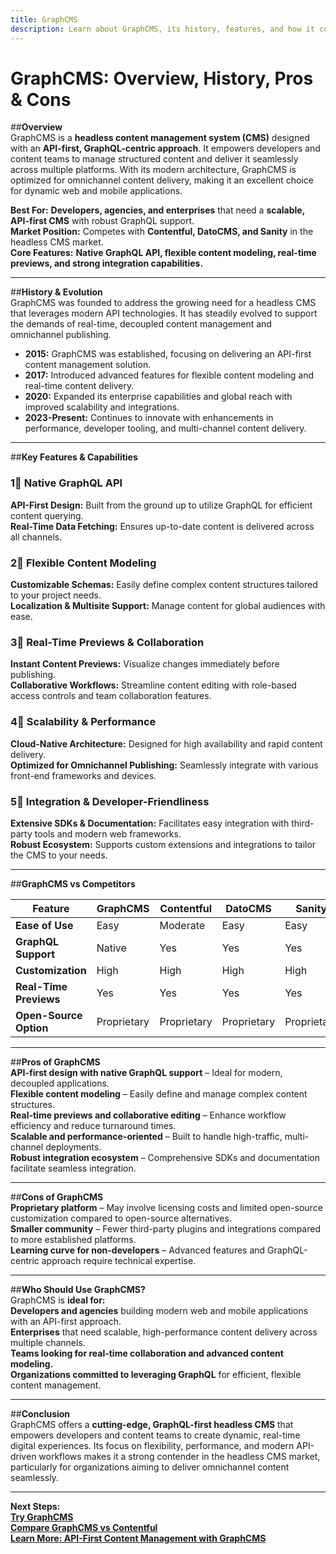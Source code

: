 ```yaml
---
title: GraphCMS  
description: Learn about GraphCMS, its history, features, and how it compares to other headless CMS platforms.
---
```


# **GraphCMS: Overview, History, Pros & Cons**

##**Overview**  
GraphCMS is a **headless content management system (CMS)** designed with an **API-first, GraphQL-centric approach**. It empowers developers and content teams to manage structured content and deliver it seamlessly across multiple platforms. With its modern architecture, GraphCMS is optimized for omnichannel content delivery, making it an excellent choice for dynamic web and mobile applications.

 **Best For:** **Developers, agencies, and enterprises** that need a **scalable, API-first CMS** with robust GraphQL support.  
 **Market Position:** Competes with **Contentful, DatoCMS, and Sanity** in the headless CMS market.  
 **Core Features:** **Native GraphQL API, flexible content modeling, real-time previews, and strong integration capabilities.**

---

##**History & Evolution**  
GraphCMS was founded to address the growing need for a headless CMS that leverages modern API technologies. It has steadily evolved to support the demands of real-time, decoupled content management and omnichannel publishing.

- **2015:** GraphCMS was established, focusing on delivering an API-first content management solution.
- **2017:** Introduced advanced features for flexible content modeling and real-time content delivery.
- **2020:** Expanded its enterprise capabilities and global reach with improved scalability and integrations.
- **2023-Present:** Continues to innovate with enhancements in performance, developer tooling, and multi-channel content delivery.

---

##**Key Features & Capabilities**

### **1⃣ Native GraphQL API**  
 **API-First Design:** Built from the ground up to utilize GraphQL for efficient content querying.  
 **Real-Time Data Fetching:** Ensures up-to-date content is delivered across all channels.

### **2⃣ Flexible Content Modeling**  
 **Customizable Schemas:** Easily define complex content structures tailored to your project needs.  
 **Localization & Multisite Support:** Manage content for global audiences with ease.

### **3⃣ Real-Time Previews & Collaboration**  
 **Instant Content Previews:** Visualize changes immediately before publishing.  
 **Collaborative Workflows:** Streamline content editing with role-based access controls and team collaboration features.

### **4⃣ Scalability & Performance**  
 **Cloud-Native Architecture:** Designed for high availability and rapid content delivery.  
 **Optimized for Omnichannel Publishing:** Seamlessly integrate with various front-end frameworks and devices.

### **5⃣ Integration & Developer-Friendliness**  
 **Extensive SDKs & Documentation:** Facilitates easy integration with third-party tools and modern web frameworks.  
 **Robust Ecosystem:** Supports custom extensions and integrations to tailor the CMS to your needs.

---

##**GraphCMS vs Competitors**

| Feature                   | GraphCMS         | Contentful       | DatoCMS        | Sanity         | Strapi         |
|---------------------------|------------------|------------------|----------------|----------------|----------------|
| **Ease of Use**           |  Easy          |  Moderate      |  Easy        |  Easy        |  Moderate    |
| **GraphQL Support**       |  Native        |  Yes           |  Yes         |  Yes         |  Limited     |
| **Customization**         |  High          |  High          |  High        |  High        |  High        |
| **Real-Time Previews**    |  Yes           |  Yes           |  Yes         |  Yes         |  No         |
| **Open-Source Option**    |  Proprietary   |  Proprietary   |  Proprietary |  Proprietary |  Yes        |

---

##**Pros of GraphCMS**  
 **API-first design with native GraphQL support** – Ideal for modern, decoupled applications.  
 **Flexible content modeling** – Easily define and manage complex content structures.  
 **Real-time previews and collaborative editing** – Enhance workflow efficiency and reduce turnaround times.  
 **Scalable and performance-oriented** – Built to handle high-traffic, multi-channel deployments.  
 **Robust integration ecosystem** – Comprehensive SDKs and documentation facilitate seamless integration.

---

##**Cons of GraphCMS**  
 **Proprietary platform** – May involve licensing costs and limited open-source customization compared to open-source alternatives.  
 **Smaller community** – Fewer third-party plugins and integrations compared to more established platforms.  
 **Learning curve for non-developers** – Advanced features and GraphQL-centric approach require technical expertise.

---

##**Who Should Use GraphCMS?**  
GraphCMS is **ideal for:**  
 **Developers and agencies** building modern web and mobile applications with an API-first approach.  
 **Enterprises** that need scalable, high-performance content delivery across multiple channels.  
 **Teams looking for real-time collaboration and advanced content modeling.**  
 **Organizations committed to leveraging GraphQL** for efficient, flexible content management.

---

##**Conclusion**  
GraphCMS offers a **cutting-edge, GraphQL-first headless CMS** that empowers developers and content teams to create dynamic, real-time digital experiences. Its focus on flexibility, performance, and modern API-driven workflows makes it a strong contender in the headless CMS market, particularly for organizations aiming to deliver omnichannel content seamlessly.

---

 **Next Steps:**  
 **[Try GraphCMS](https://graphcms.com/)**  
 **[Compare GraphCMS vs Contentful](#)**  
 **[Learn More: API-First Content Management with GraphCMS](#)**
